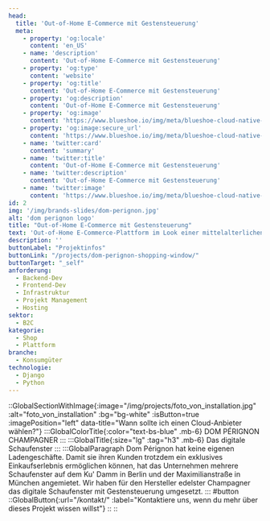 ```yaml
---
head:
  title: 'Out-of-Home E-Commerce mit Gestensteuerung'
  meta:
    - property: 'og:locale'
      content: 'en_US'
    - name: 'description'
      content: 'Out-of-Home E-Commerce mit Gestensteuerung'
    - property: 'og:type'
      content: 'website'
    - property: 'og:title'
      content: 'Out-of-Home E-Commerce mit Gestensteuerung'
    - property: 'og:description'
      content: 'Out-of-Home E-Commerce mit Gestensteuerung'
    - property: 'og:image'
      content: 'https://www.blueshoe.io/img/meta/blueshoe-cloud-native-devlopment.png'
    - property: 'og:image:secure_url'
      content: 'https://www.blueshoe.io/img/meta/blueshoe-cloud-native-devlopment.png'
    - name: 'twitter:card'
      content: 'summary'
    - name: 'twitter:title'
      content: 'Out-of-Home E-Commerce mit Gestensteuerung'
    - name: 'twitter:description'
      content: 'Out-of-Home E-Commerce mit Gestensteuerung'
    - name: 'twitter:image'
      content: 'https://www.blueshoe.io/img/meta/blueshoe-cloud-native-devlopment.png'
id: 2
img: '/img/brands-slides/dom-perignon.jpg'
alt: 'dom perignon logo'
title: "Out-of-Home E-Commerce mit Gestensteuerung"
text: 'Out-of-Home E-Commerce-Plattform im Look einer mittelalterlichen 3D-Welt, die mittels Gesten über Tiefensensoren in Schaufenstern gesteuert werden kann. Produkte konnten direkt aus dem Schaufenster heraus gekauft werden.'
description: ''
buttonLabel: "Projektinfos"
buttonLink: "/projects/dom-perignon-shopping-window/"
buttonTarget: "_self"
anforderung:
  - Backend-Dev
  - Frontend-Dev
  - Infrastruktur
  - Projekt Management
  - Hosting
sektor:
  - B2C
kategorie:
  - Shop
  - Plattform
branche:
  - Konsumgüter
technologie:
  - Django
  - Python
---
```


::GlobalSectionWithImage{:image="/img/projects/foto_von_installation.jpg" :alt="foto_von_installation" :bg="bg-white" :isButton=true :imagePosition="left" data-title="Wann sollte ich einen Cloud-Anbieter wählen?"}
:::GlobalColorTitle{:color="text-bs-blue" .mb-6}
DOM PÉRIGNON CHAMPAGNER
:::
:::GlobalTitle{:size="lg" :tag="h3" .mb-6}
Das digitale Schaufenster
:::
:::GlobalParagraph
Dom Pérignon hat keine eigenen Ladengeschäfte. Damit sie ihren Kunden trotzdem ein exklusives Einkaufserlebnis ermöglichen können, hat das Unternehmen mehrere Schaufenster auf dem Ku' Damm in Berlin und der Maximilianstraße in München angemietet. Wir haben für den Hersteller edelster Champagner das digitale Schaufenster mit Gestensteuerung umgesetzt.
:::
#button
::GlobalButton{:url="/kontakt/" :label="Kontaktiere uns, wenn du mehr über dieses Projekt wissen willst"}
::
::

